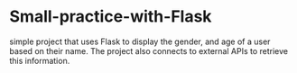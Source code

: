 # Small-practice-with-Flask
simple project that uses Flask to display the  gender, and age of a user based on their name. The project also connects to external APIs to retrieve this information.

